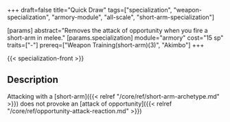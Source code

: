 +++
draft=false
title="Quick Draw"
tags=["specialization", "weapon-specialization", "armory-module", "all-scale", "short-arm-specialization"]

[params]
  abstract="Removes the attack of opportunity when you fire a short-arm in melee."
  [params.specialization]
    module="armory"
    cost="15 sp"
    traits=["-"]
    prereq=["Weapon Training(short-arm)(3)", "Akimbo"]
+++

{{< specialization-front >}}

## Description

Attacking with a [short-arm]({{< relref "/core/ref/short-arm-archetype.md" >}})
does not provoke an 
[attack of opportunity]({{< relref "/core/ref/opportunity-attack-reaction.md" >}})

